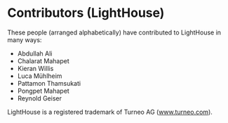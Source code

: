 # Contributors (LightHouse)

These people (arranged alphabetically) have contributed to LightHouse in many ways:

- Abdullah Ali
- Chalarat Mahapet
- Kieran Willis
- Luca Mühlheim
- Pattamon Thamsukati
- Pongpet Mahapet
- Reynold Geiser

LightHouse is a registered trademark of Turneo AG (www.turneo.com).
